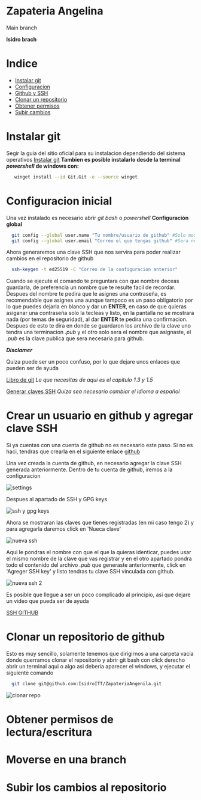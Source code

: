 # Zapateria Angelina
Main branch

**Isidro brach**
# Indice
- [Instalar git](#instalar-git)
- [Configuracion](#configuracion-inicial)
- [Github y SSH](#crear-un-usuario-en-github-y-agregar-clave-ssh)
- [Clonar un repositorio](#clonar-un-repositorio-de-github)
- [Obtener permisos](#obtener-permisos-de-lectura/escritura)
- [Subir cambios](#subir-los-cambios-al-repositorio)

# Instalar git
Segir la guia del sitio oficial para su instalacion dependiendo del sistema operativos
[Instalar git](https://git-scm.com/download/win)
**Tambien es posible instalarlo desde la terminal *powershell* de windows con:**

```bash
   winget install --id Git.Git -e --source winget
```

# Configuracion inicial
Una vez instalado es necesario abrir *git bash* o *powershell*
**Configuración global**
``` bash
  git config --global user.name "Tu nombre/usuario de github" #Solo mostrar en los commits que realices
  git config --global user.email "Correo el que tengas github" #Sera necesario para generar la clave SSH
```

Ahora generaremos una clave SSH que nos servira para poder realizar cambios en el repositorio de github
``` bash
  ssh-keygen -t ed25519 -C "Correo de la configuracion anterior"
```
Cuando se ejecute el comando te preguntara con que nombre deceas guardarla, de preferencia un nombre que
te resulte facil de recordar.
Despues del nombre te pedira que le asignes una contraseña, es recomendable que asignes una aunque tampoco
es un paso obligatorio por lo que puedes dejarla en blanco y dar un **ENTER**, en caso de que quieras asiganar
una contraseña solo la tecleas y listo, en la pantalla no se mostrara nada (por temas de seguridad), al dar
**ENTER** te pedira una confirmacion.
Despues de esto te dira en donde se guardaron los archivo de la clave uno tendra una terminacion *.pub* y 
el otro solo sera el nombre que asignaste, el *.pub* es la clave publica que sera necesaria para github.

***Disclamer***

Quiza puede ser un poco confuso, por lo que dejare unos enlaces que pueden ser de ayuda

[Libro de git](https://uniwebsidad.com/libros/pro-git) 
*Lo que necesitas de aqui es el capitulo 1.3 y 1.5*

[Generar claves SSH](https://docs.github.com/en/authentication/connecting-to-github-with-ssh/generating-a-new-ssh-key-and-adding-it-to-the-ssh-agent?platform=windows)
*Quiza sea necesario cambiar el idioma a español*

# Crear un usuario en github y agregar clave SSH
Si ya cuentas con una cuenta de github no es necesario este paso.
Si no es haci, tendras que crearla en el siguiente enlace [github](https://github.com)

Una vez creada la cuenta de github, en necesario agregar la clave SSH generada anteriormente.
Dentro de tu cuenta de github, iremos a la configuracion

![settings](./Imagenes/settings.png)

Despues al apartado de SSH y GPG keys

![ssh y gpg keys](./Imagenes/ssh.png)

Ahora se mostraran las claves que tienes registradas (en mi caso tengo 2) y para agregarla daremos click en 'Nueca clave'

![nueva ssh](./Imagenes/new-ssh.png)

Aqui le pondras el nombre con que el que la quieras identicar, puedes usar el mismo nombre de la clave que vas registrar
y en el otro apartado pondra todo el contenido del archivo *.pub* que generaste anteriormente, click en 'Agreger SSH key'
y listo tendras tu clave SSH vinculada con github.

![nueva ssh 2](./Imagenes/new-ssh-2.png)

Es posible que llegue a ser un poco complicado al principio, asi que dejare un video que pueda ser de ayuda

[SSH GITHUB](https://www.youtube.com/watch?v=tY6IKEYz5vU)

# Clonar un repositorio de github
Esto es muy sencillo, solamente tenemos que dirigirnos a una carpeta vacia donde querramos clonar el repositorio
y abrir git bash con click derecho abrir un terminal aqui o algo asi deberia aparecer el windows, y ejecutar el 
siguiente comando
``` bash
  git clone git@github.com:IsidroITT/ZapateriaAngenila.git
```

![clonar repo](./Imagenes/clone-ssh.png)

# Obtener permisos de lectura/escritura

# Moverse en una branch

# Subir los cambios al repositorio
